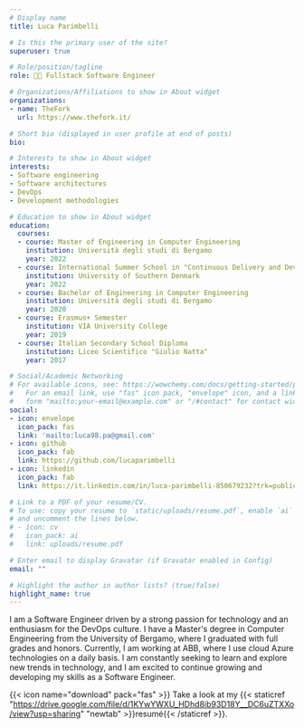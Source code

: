 ```yaml
---
# Display name
title: Luca Parimbelli

# Is this the primary user of the site?
superuser: true

# Role/position/tagline
role: 👨‍💻 Fullstack Software Engineer

# Organizations/Affiliations to show in About widget
organizations:
- name: TheFork
  url: https://www.thefork.it/

# Short bio (displayed in user profile at end of posts)
bio:

# Interests to show in About widget
interests:
- Software engineering
- Software architectures
- DevOps
- Development methodologies

# Education to show in About widget
education:
  courses:
  - course: Master of Engineering in Computer Engineering
    institution: Università degli studi di Bergamo
    year: 2022
  - course: International Summer School in "Continuous Delivery and DevOps"
    institution: University of Southern Denmark
    year: 2022
  - course: Bachelor of Engineering in Computer Engineering
    institution: Università degli studi di Bergamo
    year: 2020
  - course: Erasmus+ Semester
    institution: VIA University College
    year: 2019
  - course: Italian Secondary School Diploma
    institution: Liceo Scientifico "Giulio Natta"
    year: 2017

# Social/Academic Networking
# For available icons, see: https://wowchemy.com/docs/getting-started/page-builder/#icons
#   For an email link, use "fas" icon pack, "envelope" icon, and a link in the
#   form "mailto:your-email@example.com" or "/#contact" for contact widget.
social:
- icon: envelope
  icon_pack: fas
  link: 'mailto:luca98.pa@gmail.com'
- icon: github
  icon_pack: fab
  link: https://github.com/lucaparimbelli
- icon: linkedin
  icon_pack: fab
  link: https://it.linkedin.com/in/luca-parimbelli-850679232?trk=public_profile_samename-profile

# Link to a PDF of your resume/CV.
# To use: copy your resume to `static/uploads/resume.pdf`, enable `ai` icons in `params.toml`, 
# and uncomment the lines below.
# - icon: cv
#   icon_pack: ai
#   link: uploads/resume.pdf

# Enter email to display Gravatar (if Gravatar enabled in Config)
email: ""

# Highlight the author in author lists? (true/false)
highlight_name: true
---
```


I am a Software Engineer driven by a strong passion for technology and an enthusiasm for the DevOps culture. I have a Master's degree in Computer Engineering from the University of Bergamo, where I graduated with full grades and honors. Currently, I am working at ABB, where I use cloud Azure technologies on a daily basis. I am constantly seeking to learn and explore new trends in technology, and I am excited to continue growing and developing my skills as a Software Engineer.

{{< icon name="download" pack="fas" >}} Take a look at my {{< staticref "https://drive.google.com/file/d/1KYwYWXU_HDhd8ib93D18Y__DC6uZTXXo/view?usp=sharing" "newtab" >}}resumé{{< /staticref >}}.
